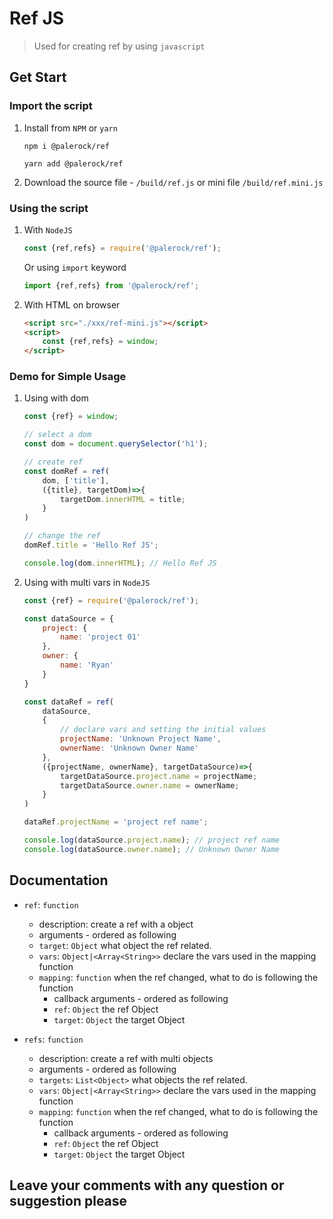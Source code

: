 # Ref JS
> Used for creating ref by using `javascript`
## Get Start
### Import the script
1. Install from `NPM` or `yarn`
    ```shell script
    npm i @palerock/ref
    ```
    ```shell script
    yarn add @palerock/ref
    ```
2. Download the source file - `/build/ref.js` or mini file `/build/ref.mini.js`

### Using the script
1. With `NodeJS`
    ```javascript
    const {ref,refs} = require('@palerock/ref');
    ```
    Or using `import` keyword
    ```javascript
    import {ref,refs} from '@palerock/ref';
    ```
2. With HTML on browser
    ```html
    <script src="./xxx/ref-mini.js"></script>
    <script>
        const {ref,refs} = window;
    </script>
    ```

### Demo for Simple Usage
1. Using with dom
    ```javascript
    const {ref} = window;

    // select a dom
    const dom = document.querySelector('h1');

    // create ref
    const domRef = ref(
        dom, ['title'],
        ({title}, targetDom)=>{
            targetDom.innerHTML = title;
        }
    )

    // change the ref
    domRef.title = 'Hello Ref JS';

    console.log(dom.innerHTML); // Hello Ref JS
    ```
2. Using with multi vars in `NodeJS`
    ```javascript
    const {ref} = require('@palerock/ref');

    const dataSource = {
        project: {
            name: 'project 01'
        },
        owner: {
            name: 'Ryan'
        }
    }

    const dataRef = ref(
        dataSource,
        {
            // declare vars and setting the initial values
            projectName: 'Unknown Project Name',
            ownerName: 'Unknown Owner Name'
        },
        ({projectName, ownerName}, targetDataSource)=>{
            targetDataSource.project.name = projectName;
            targetDataSource.owner.name = ownerName;
        }
    )

    dataRef.projectName = 'project ref name';

    console.log(dataSource.project.name); // project ref name
    console.log(dataSource.owner.name); // Unknown Owner Name
    ```

## Documentation
- `ref`: `function`
    - description: create a ref with a object
    - arguments - ordered as following
    - `target`: `Object` what object the ref related.
    - `vars`: `Object|<Array<String>>` declare the vars used in the mapping function
    - `mapping`: `function` when the ref changed, what to do is following the function
        - callback arguments - ordered as following
        - `ref`: `Object` the ref Object
        - `target`: `Object` the target Object

- `refs`: `function`
    - description: create a ref with multi objects
    - arguments - ordered as following
    - `targets`: `List<Object>` what objects the ref related.
    - `vars`: `Object|<Array<String>>` declare the vars used in the mapping function
    - `mapping`: `function` when the ref changed, what to do is following the function
        - callback arguments - ordered as following
        - `ref`: `Object` the ref Object
        - `target`: `Object` the target Object


## Leave your comments with any question or suggestion please
